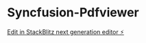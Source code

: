 # Syncfusion-Pdfviewer

[Edit in StackBlitz next generation editor ⚡️](https://stackblitz.com/~/github.com/Arehman52/Syncfusion-Pdfviewer)